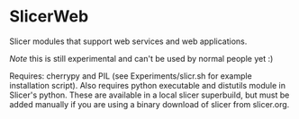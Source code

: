 SlicerWeb
=========

Slicer modules that support web services and web applications.

*Note* this is still experimental and can't be used by normal people yet :)

Requires: cherrypy and PIL (see Experiments/slicr.sh for example installation
script).  Also requires python executable and distutils module in Slicer's python.
These are available in a local slicer superbuild, but must be added manually if
you are using a binary download of slicer from slicer.org.

